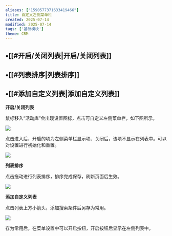 ```yaml
---
aliases: ["1590577371633419466"]
title: 自定义左侧菜单栏
created: 2025-07-14
modified: 2025-07-14
tags: ['基础模块']
theme: CRM
---
```


## •[[#开启/关闭列表|开启/关闭列表]]

## •[[#列表排序|列表排序]]

## •[[#添加自定义列表|添加自定义列表]]

**开启/关闭列表**

鼠标移入“活动库”会出现设置图标，点击可自定义左侧菜单栏，如下图所示。

![](https://myhelpdoc.oss-cn-heyuan.aliyuncs.com/mdimages/8fcd184f39e7c324a12bf5cfac546eca.jpg)

点击进入后，开启的项为左侧菜单栏显示项、关闭后，该项不显示在列表中。可以对设置进行初始化和重置。

![](https://myhelpdoc.oss-cn-heyuan.aliyuncs.com/mdimages/7170214ad4fe5f1cd06a98e80efb0242.jpg)

**列表排序**

点击拖动进行列表排序，排序完成保存，刷新页面后生效。

![](https://myhelpdoc.oss-cn-heyuan.aliyuncs.com/mdimages/e80d9a0f8523ce1cb3c76de545f806d1.jpg)

**添加自定义列表**

点击列表上方小箭头，添加搜索条件后另存为常用。

![](https://myhelpdoc.oss-cn-heyuan.aliyuncs.com/mdimages/cb0d4298aba05aeeff317a27c48ea0ed.jpg)

存为常用后，在菜单设置中可以开启按钮，开启按钮后显示在左侧列表中。

